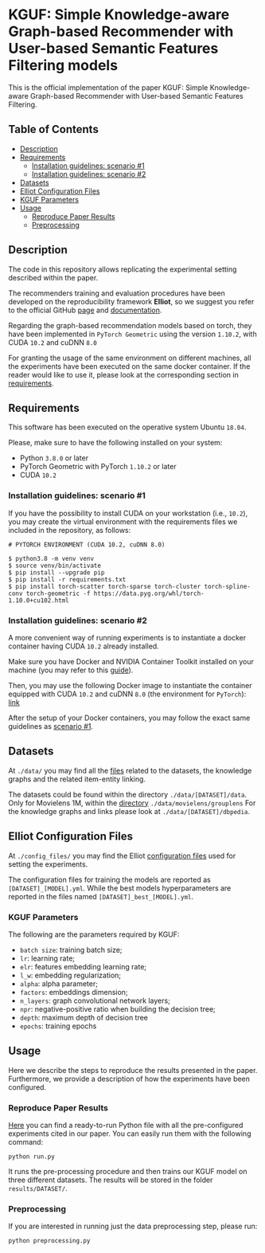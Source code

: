 # KGUF: Simple Knowledge-aware Graph-based Recommender with User-based Semantic Features Filtering models

This is the official implementation of the paper KGUF: Simple Knowledge-aware
Graph-based Recommender with User-based Semantic Features Filtering.

## Table of Contents

- [Description](#description)
- [Requirements](#requirements)
  - [Installation guidelines: scenario #1](#installation-guidelines-scenario-1)
  - [Installation guidelines: scenario #2](#installation-guidelines-scenario-2)
- [Datasets](#datasets)
- [Elliot Configuration Files](#elliot-configuration-files)
- [KGUF Parameters](#kguf-parameters)
- [Usage](#usage)
  - [Reproduce Paper Results](#reproduce-paper-results)
  - [Preprocessing](#preprocessing)



## Description

The code in this repository allows replicating the experimental setting described within the paper.

The recommenders training and evaluation procedures have been developed on the reproducibility framework **Elliot**,
so we suggest you refer to the official GitHub 
[page](https://github.com/sisinflab/elliot) and 
[documentation](https://elliot.readthedocs.io/en/latest/).

Regarding the graph-based recommendation models based on torch, they have been implemented
in `PyTorch Geometric` using the version `1.10.2`, with CUDA `10.2` and cuDNN `8.0`

For granting the usage of the same environment on different machines, 
all the experiments have been executed on the same docker container.
If the reader would like to use it, 
please look at the corresponding section in [requirements](#requirements).

## Requirements 

This software has been executed on the operative system Ubuntu `18.04`.

Please, make sure to have the following installed on your system:

* Python `3.8.0` or later
* PyTorch Geometric with PyTorch `1.10.2` or later
* CUDA `10.2`

### Installation guidelines: scenario #1
If you have the possibility to install CUDA on your workstation (i.e., `10.2`), you may create the virtual environment with the requirements files we included in the repository, as follows:

```
# PYTORCH ENVIRONMENT (CUDA 10.2, cuDNN 8.0)

$ python3.8 -m venv venv
$ source venv/bin/activate
$ pip install --upgrade pip
$ pip install -r requirements.txt
$ pip install torch-scatter torch-sparse torch-cluster torch-spline-conv torch-geometric -f https://data.pyg.org/whl/torch-1.10.0+cu102.html
```

### Installation guidelines: scenario #2
A more convenient way of running experiments is to instantiate a docker container having CUDA `10.2` already installed.

Make sure you have Docker and NVIDIA Container Toolkit installed on your machine (you may refer to this [guide](https://docs.nvidia.com/datacenter/cloud-native/container-toolkit/install-guide.html#installing-on-ubuntu-and-debian)).

Then, you may use the following Docker image to instantiate the container equipped with CUDA `10.2` and cuDNN `8.0` (the environment for `PyTorch`): [link](https://hub.docker.com/layers/nvidia/cuda/10.2-cudnn8-devel-ubuntu18.04/images/sha256-3d1aefa978b106e8cbe50743bba8c4ddadacf13fe3165dd67a35e4d904f3aabe?context=explore)

After the setup of your Docker containers, you may follow the exact same guidelines as [scenario #1](#installation-guidelines-scenario-1).

## Datasets

At `./data/` you may find all the [files](data) related to 
the datasets, the knowledge graphs and the related item-entity linking.

The datasets could be found within the directory `./data/[DATASET]/data`. 
Only for Movielens 1M, within the [directory](data/movielens/grouplens) `./data/movielens/grouplens`
For the knowledge graphs and links please look at  `./data/[DATASET]/dbpedia`.

## Elliot Configuration Files

At `./config_files/` you may find the Elliot [configuration files](config_files) used for setting the experiments.


The configuration files for training the models are reported as `[DATASET]_[MODEL].yml`. 
While the best models hyperparameters are reported in the files named `[DATASET]_best_[MODEL].yml`.

### KGUF Parameters

The following are the parameters required by KGUF:
- ```batch size```: training batch size;
- ```lr```: learning rate;
- ```elr```: features embedding learning rate;
- ```l_w```: embedding regularization;
- ```alpha```: alpha parameter;
- ```factors```: embeddings dimension;
- ```n_layers```: graph convolutional network layers;
- ```npr```: negative-positive ratio when building the decision tree;
- ```depth```: maximum depth of decision tree
- ```epochs```: training epochs

## Usage

Here we describe the steps to reproduce the results presented in the paper. 
Furthermore, we provide a description of how the experiments have been configured.

### Reproduce Paper Results

[Here](run.py) you can find a ready-to-run Python file with all the pre-configured experiments cited in our paper.
You can easily run them with the following command:

```
python run.py
```

It runs the pre-processing procedure and then trains our KGUF model on three different datasets.
The results will be stored in the folder ```results/DATASET/```.

### Preprocessing

If you are interested in running just the data preprocessing step, please run:

```
python preprocessing.py
```